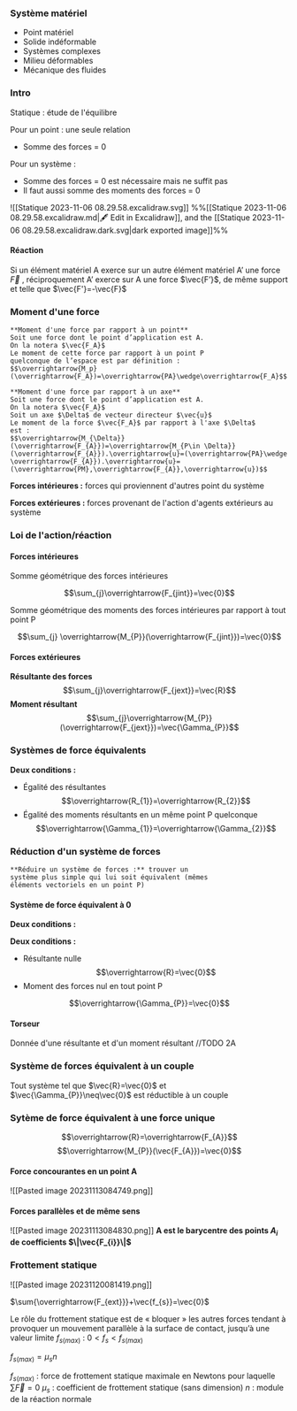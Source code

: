 ### Système matériel

* Point matériel
* Solide indéformable
* Systèmes complexes
* Milieu déformables
* Mécanique des fluides

### Intro
Statique : étude de l'équilibre

Pour un point : une seule relation
* Somme des forces = 0

Pour un système :
* Somme des forces = 0 est nécessaire mais ne suffit pas
* Il faut aussi somme des moments des forces = 0 

![[Statique 2023-11-06 08.29.58.excalidraw.svg]]
%%[[Statique 2023-11-06 08.29.58.excalidraw.md|🖋 Edit in Excalidraw]], and the [[Statique 2023-11-06 08.29.58.excalidraw.dark.svg|dark exported image]]%%

#### Réaction
Si un élément matériel A exerce sur un autre élément matériel A’ une force $\vec{F}$ , réciproquement A’ exerce sur A une force $\vec{F’}$, de même support et telle que $\vec{F'}=-\vec{F}$

### Moment d'une force

```ad-important
**Moment d'une force par rapport à un point**
Soit une force dont le point d’application est A.
On la notera $\vec{F_A}$
Le moment de cette force par rapport à un point P
quelconque de l’espace est par définition :
$$\overrightarrow{M_p}(\overrightarrow{F_A})=\overrightarrow{PA}\wedge\overrightarrow{F_A}$$
```

```ad-important
**Moment d'une force par rapport à un axe**
Soit une force dont le point d’application est A.
On la notera $\vec{F_A}$
Soit un axe $\Delta$ de vecteur directeur $\vec{u}$
Le moment de la force $\vec{F_A}$ par rapport à l'axe $\Delta$
est :
$$\overrightarrow{M_{\Delta}}(\overrightarrow{F_{A}})=\overrightarrow{M_{P\in \Delta}}(\overrightarrow{F_{A}}).\overrightarrow{u}=(\overrightarrow{PA}\wedge \overrightarrow{F_{A}}).\overrightarrow{u}=(\overrightarrow{PM},\overrightarrow{F_{A}},\overrightarrow{u})$$
```

**Forces intérieures :** forces qui proviennent d'autres point du système

**Forces extérieures :** forces provenant de l'action d'agents extérieurs au système

### Loi de l'action/réaction
#### Forces intérieures
Somme géométrique des forces intérieures

$$\sum_{j}\overrightarrow{F_{jint}}=\vec{0}$$

Somme géométrique des moments des forces intérieures par rapport à tout point P

$$\sum_{j} \overrightarrow{M_{P}}(\overrightarrow{F_{jint}})=\vec{0}$$
#### Forces extérieures

**Résultante des forces**
$$\sum_{j}\overrightarrow{F_{jext}}=\vec{R}$$
**Moment résultant**
$$\sum_{j}\overrightarrow{M_{P}}(\overrightarrow{F_{jext}})=\vec{\Gamma_{P}}$$

### Systèmes de force équivalents

**Deux conditions :**
* Égalité des résultantes
$$\overrightarrow{R_{1}}=\overrightarrow{R_{2}}$$
* Égalité des moments résultants en un même point P quelconque
$$\overrightarrow{\Gamma_{1}}=\overrightarrow{\Gamma_{2}}$$
### Réduction d'un système de forces

```ad-note
**Réduire un système de forces :** trouver un
système plus simple qui lui soit équivalent (mêmes
éléments vectoriels en un point P)
```

#### Système de force équivalent à 0

**Deux conditions :**

**Deux conditions :**
* Résultante nulle
$$\overrightarrow{R}=\vec{0}$$
* Moment des forces nul en tout point P

$$\overrightarrow{\Gamma_{P}}=\vec{0}$$

#### Torseur

Donnée d'une résultante et d'un moment résultant
//TODO 2A


### Système de forces équivalent à un couple

Tout système tel que $\vec{R}=\vec{0}$ et $\vec{\Gamma_{P}}\neq\vec{0}$
est réductible à un couple
### Sytème de force équivalent à une force unique

$$\overrightarrow{R}=\overrightarrow{F_{A}}$$
$$\overrightarrow{M_{P}}(\vec{F_{A}})=\vec{0}$$

#### Force concourantes en un point A

![[Pasted image 20231113084749.png]]

#### Forces parallèles et de même sens

![[Pasted image 20231113084830.png]]
**A est le barycentre des points $A_{i}$ de coefficients $\|\vec{F_{i}}\|$**

### Frottement statique

![[Pasted image 20231120081419.png]]

$\sum{\overrightarrow{F_{ext}}}+\vec{f_{s}}=\vec{0}$

Le rôle du frottement statique est de « bloquer » les autres forces
tendant à provoquer un mouvement parallèle à la surface de
contact, jusqu’à une valeur limite $f_{s(max)}$ :  $0 < f_{s} < f_{s(max)}$

$f_{s(max)} = \mu_{s} n$

$f_{s(max)}$ : force de frottement statique maximale en Newtons pour laquelle $\sum \vec{F} = 0$
$\mu_{s}$ : coefficient de frottement statique (sans dimension)
$n$ : module de la réaction normale

